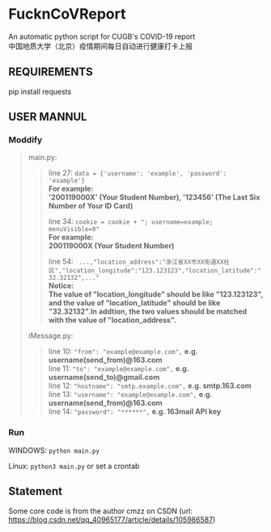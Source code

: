 # FucknCoVReport
An automatic python script for CUGB's COVID-19 report  
中国地质大学（北京）疫情期间每日自动进行健康打卡上报
## REQUIREMENTS
pip install requests
## USER MANNUL
### Moddify
>main.py:  
>>  
>>line 27:  ```data = {'username': 'example', 'password': 'example'}```  
>>**For example:  
>>'200119000X' (Your Student Number), '123456' (The Last Six Number of Your ID Card)**  
>>  
>>line 34:  ```cookie = cookie + "; username=example; menuVisible=0"```  
>>**For example:  
>>200119000X (Your Student Number)**  
>>  
>>line 54:  ``` ...,"location_address":"浙江省XX市XX街道XX社区","location_longitude":"123.123123","location_latitude":"32.32132",..."```  
>>**Notice:  
>>The value of "location_longitude" should be like "123.123123", and the value of "location_latitude" should be like "32.32132".In addtion, the two values should be matched with the value of "location_address".**
>>  
>iMessage.py:
>>line 10:  ```"from": "example@example.com",``` **e.g. username(send_from)@163.com**  
>>line 11:  ```"to": "example@example.com",``` **e.g. username(send_to)@gmail.com**  
>>line 12:  ```"hostname": "smtp.example.com",``` **e.g. smtp.163.com**  
>>line 13:  ```"username": "example@example.com",``` **e.g. username(send_from)@163.com**  
>>line 14:  ```"password": "******",``` **e.g. 163mail API key**
>>  
### Run
WINDOWS:  ```python main.py```

Linux:  ```python3 main.py``` or set a crontab  
## Statement
Some core code is from the author cmzz on CSDN (url: https://blog.csdn.net/qq_40965177/article/details/105986587)
